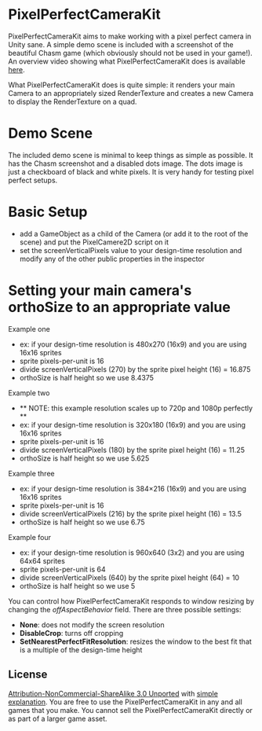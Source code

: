 PixelPerfectCameraKit
=====================

PixelPerfectCameraKit aims to make working with a pixel perfect camera in Unity sane. A simple demo scene is included with a screenshot of the beautiful Chasm game (which obviously should not be used in your game!). An overview video showing what PixelPerfectCameraKit does is available [here](https://www.youtube.com/watch?v=yI8JrBNTwkc).

What PixelPerfectCameraKit does is quite simple: it renders your main Camera to an appropriately sized RenderTexture and creates a new Camera to display the RenderTexture on a quad.



Demo Scene
=====================

The included demo scene is minimal to keep things as simple as possible. It has the Chasm screenshot and a disabled dots image. The dots image is just a checkboard of black and white pixels. It is very handy for testing pixel perfect setups.



Basic Setup
=====================

- add a GameObject as a child of the Camera (or add it to the root of the scene) and put the PixelCamere2D script on it
- set the screenVerticalPixels value to your design-time resolution and modify any of the other public properties in the inspector

Setting your main camera's orthoSize to an appropriate value
=====================

Example one
 - ex: if your design-time resolution is 480x270 (16x9) and you are using 16x16 sprites
 - sprite pixels-per-unit is 16
 - divide screenVerticalPixels (270) by the sprite pixel height (16) = 16.875
 - orthoSize is half height so we use 8.4375

Example two
 - ** NOTE: this example resolution scales up to 720p and 1080p perfectly **
 - ex: if your design-time resolution is 320x180 (16x9) and you are using 16x16 sprites
 - sprite pixels-per-unit is 16
 - divide screenVerticalPixels (180) by the sprite pixel height (16) = 11.25
 - orthoSize is half height so we use 5.625

Example three
 - ex: if your design-time resolution is 384×216 (16x9) and you are using 16x16 sprites
 - sprite pixels-per-unit is 16
 - divide screenVerticalPixels (216) by the sprite pixel height (16) = 13.5
 - orthoSize is half height so we use 6.75

Example four
 - ex: if your design-time resolution is 960x640 (3x2) and you are using 64x64 sprites
 - sprite pixels-per-unit is 64
 - divide screenVerticalPixels (640) by the sprite pixel height (64) = 10
 - orthoSize is half height so we use 5


You can control how PixelPerfectCameraKit responds to window resizing by changing the *offAspectBehavior* field. There are three possible settings:

- **None**: does not modify the screen resolution
- **DisableCrop**: turns off cropping
- **SetNearestPerfectFitResolution**: resizes the window to the best fit that is a multiple of the design-time height


License
-----
[Attribution-NonCommercial-ShareAlike 3.0 Unported](http://creativecommons.org/licenses/by-nc-sa/3.0/legalcode) with [simple explanation](http://creativecommons.org/licenses/by-nc-sa/3.0/deed.en_US). You are free to use the PixelPerfectCameraKit in any and all games that you make. You cannot sell the PixelPerfectCameraKit directly or as part of a larger game asset.
